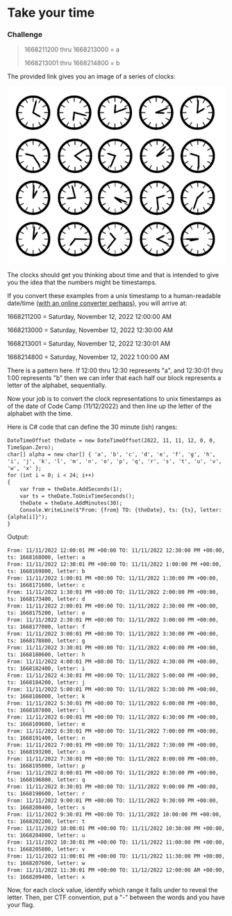 # Take your time

### Challenge
> 1668211200 thru 1668213000 = a 
> 
> 1668213001 thru 1668214800 = b

The provided link gives you an image of a series of clocks:

![](image/takeyourtime.png)

The clocks should get you thinking about time and that is intended to give you the idea that the numbers might be timestamps.

If you convert these examples from a unix timestamp to a human-readable date/time ([with an online converter perhaps](https://www.epochconverter.com/)), you will arrive at:

1668211200 = Saturday, November 12, 2022 12:00:00 AM

1668213000 = Saturday, November 12, 2022 12:30:00 AM

1668213001 = Saturday, November 12, 2022 12:30:01 AM

1668214800 = Saturday, November 12, 2022 1:00:00 AM

There is a pattern here. If 12:00 thru 12:30 represents "a", and 12:30:01 thru 1:00 represents "b" then we can infer that each half our block represents a letter of the alphabet, sequentially.

Now your job is to convert the clock representations to unix timestamps as of the date of Code Camp (11/12/2022) and then line up the letter of the alphabet with the time.

Here is C# code that can define the 30 minute (ish) ranges:

    DateTimeOffset theDate = new DateTimeOffset(2022, 11, 11, 12, 0, 0, TimeSpan.Zero);
    char[] alpha = new char[] { 'a', 'b', 'c', 'd', 'e', 'f', 'g', 'h', 'i', 'j', 'k', 'l', 'm', 'n', 'o', 'p', 'q', 'r', 's', 't', 'u', 'v', 'w', 'x' };
    for (int i = 0; i < 24; i++)
    {
        var from = theDate.AddSeconds(1);
        var ts = theDate.ToUnixTimeSeconds();
        theDate = theDate.AddMinutes(30);
        Console.WriteLine($"From: {from} TO: {theDate}, ts: {ts}, letter: {alpha[i]}");
    }
 
 Output:

    From: 11/11/2022 12:00:01 PM +00:00 TO: 11/11/2022 12:30:00 PM +00:00, ts: 1668168000, letter: a
    From: 11/11/2022 12:30:01 PM +00:00 TO: 11/11/2022 1:00:00 PM +00:00, ts: 1668169800, letter: b
    From: 11/11/2022 1:00:01 PM +00:00 TO: 11/11/2022 1:30:00 PM +00:00, ts: 1668171600, letter: c
    From: 11/11/2022 1:30:01 PM +00:00 TO: 11/11/2022 2:00:00 PM +00:00, ts: 1668173400, letter: d
    From: 11/11/2022 2:00:01 PM +00:00 TO: 11/11/2022 2:30:00 PM +00:00, ts: 1668175200, letter: e
    From: 11/11/2022 2:30:01 PM +00:00 TO: 11/11/2022 3:00:00 PM +00:00, ts: 1668177000, letter: f
    From: 11/11/2022 3:00:01 PM +00:00 TO: 11/11/2022 3:30:00 PM +00:00, ts: 1668178800, letter: g
    From: 11/11/2022 3:30:01 PM +00:00 TO: 11/11/2022 4:00:00 PM +00:00, ts: 1668180600, letter: h
    From: 11/11/2022 4:00:01 PM +00:00 TO: 11/11/2022 4:30:00 PM +00:00, ts: 1668182400, letter: i
    From: 11/11/2022 4:30:01 PM +00:00 TO: 11/11/2022 5:00:00 PM +00:00, ts: 1668184200, letter: j
    From: 11/11/2022 5:00:01 PM +00:00 TO: 11/11/2022 5:30:00 PM +00:00, ts: 1668186000, letter: k
    From: 11/11/2022 5:30:01 PM +00:00 TO: 11/11/2022 6:00:00 PM +00:00, ts: 1668187800, letter: l
    From: 11/11/2022 6:00:01 PM +00:00 TO: 11/11/2022 6:30:00 PM +00:00, ts: 1668189600, letter: m
    From: 11/11/2022 6:30:01 PM +00:00 TO: 11/11/2022 7:00:00 PM +00:00, ts: 1668191400, letter: n
    From: 11/11/2022 7:00:01 PM +00:00 TO: 11/11/2022 7:30:00 PM +00:00, ts: 1668193200, letter: o
    From: 11/11/2022 7:30:01 PM +00:00 TO: 11/11/2022 8:00:00 PM +00:00, ts: 1668195000, letter: p
    From: 11/11/2022 8:00:01 PM +00:00 TO: 11/11/2022 8:30:00 PM +00:00, ts: 1668196800, letter: q
    From: 11/11/2022 8:30:01 PM +00:00 TO: 11/11/2022 9:00:00 PM +00:00, ts: 1668198600, letter: r
    From: 11/11/2022 9:00:01 PM +00:00 TO: 11/11/2022 9:30:00 PM +00:00, ts: 1668200400, letter: s
    From: 11/11/2022 9:30:01 PM +00:00 TO: 11/11/2022 10:00:00 PM +00:00, ts: 1668202200, letter: t
    From: 11/11/2022 10:00:01 PM +00:00 TO: 11/11/2022 10:30:00 PM +00:00, ts: 1668204000, letter: u
    From: 11/11/2022 10:30:01 PM +00:00 TO: 11/11/2022 11:00:00 PM +00:00, ts: 1668205800, letter: v
    From: 11/11/2022 11:00:01 PM +00:00 TO: 11/11/2022 11:30:00 PM +00:00, ts: 1668207600, letter: w
    From: 11/11/2022 11:30:01 PM +00:00 TO: 11/12/2022 12:00:00 AM +00:00, ts: 1668209400, letter: x

Now, for each clock value, identify which range it falls under to reveal the letter. Then, per CTF convention, put a "-" between the words and you have your flag.